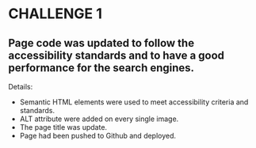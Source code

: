 # CHALLENGE 1

## Page code was updated to follow the accessibility standards and to have a good performance for the search engines.

Details:

- Semantic HTML elements were used to meet accessibility criteria and standards.
- ALT attribute were added on every single image.
- The page title was update.
- Page had been pushed to Github and deployed.

